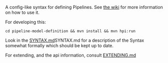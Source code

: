 A config-like syntax for defining Pipelines. See [the
wiki](https://github.com/jenkinsci/pipeline-config-plugin/wiki/Getting-Started)
for more information on how to use it.

For developing this: 

`cd pipeline-model-definition && mvn install && mvn hpi:run`

Look in the [SYNTAX.md](SYNTAX.md)SYNTAX.md for a description of the Syntax somewhat formally which should be kept up to date. 

For extending, and the api information, consult [EXTENDING.md](EXTENDING.md)

